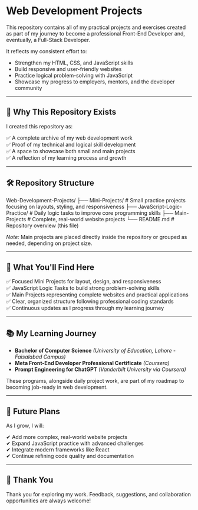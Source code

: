 # Web Development Projects

This repository contains all of my practical projects and exercises created as part of my journey to become a professional Front-End Developer and, eventually, a Full-Stack Developer.

It reflects my consistent effort to:

- Strengthen my HTML, CSS, and JavaScript skills  
- Build responsive and user-friendly websites  
- Practice logical problem-solving with JavaScript  
- Showcase my progress to employers, mentors, and the developer community  

---

## 🚀 Why This Repository Exists

I created this repository as:

✅ A complete archive of my web development work  
✅ Proof of my technical and logical skill development  
✅ A space to showcase both small and main projects  
✅ A reflection of my learning process and growth  

---

## 🛠️ Repository Structure

Web-Development-Projects/
├── Mini-Projects/ # Small practice projects focusing on layouts, styling, and responsiveness
├── JavaScript-Logic-Practice/ # Daily logic tasks to improve core programming skills
├── Main-Projects # Complete, real-world website projects
└── README.md # Repository overview (this file)


*Note:* Main projects are placed directly inside the repository or grouped as needed, depending on project size.

---

## 🎯 What You'll Find Here

✅ Focused Mini Projects for layout, design, and responsiveness  
✅ JavaScript Logic Tasks to build strong problem-solving skills  
✅ Main Projects representing complete websites and practical applications  
✅ Clear, organized structure following professional coding standards  
✅ Continuous updates as I progress through my learning journey  

---

## 📚 My Learning Journey

- **Bachelor of Computer Science** *(University of Education, Lahore - Faisalabad Campus)*
- **Meta Front-End Developer Professional Certificate** *(Coursera)*  
- **Prompt Engineering for ChatGPT** *(Vanderbilt University via Coursera)*  

These programs, alongside daily project work, are part of my roadmap to becoming job-ready in web development.

---

## 🌟 Future Plans

As I grow, I will:

✔ Add more complex, real-world website projects  
✔ Expand JavaScript practice with advanced challenges  
✔ Integrate modern frameworks like React  
✔ Continue refining code quality and documentation  

---

## 🙏 Thank You

Thank you for exploring my work. Feedback, suggestions, and collaboration opportunities are always welcome!
